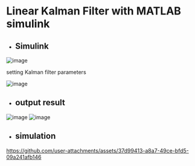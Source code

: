 # Linear Kalman Filter with MATLAB simulink



- ## Simulink

![image](https://github.com/user-attachments/assets/080a3464-911a-4006-bd75-a5182d0da08a)

setting Kalman filter parameters

![image](https://github.com/user-attachments/assets/f559f1dd-a334-43ed-b0be-0c970e1b5c61)


- ## output result

![image](https://github.com/user-attachments/assets/93ed711b-8dcc-4e35-8155-3ed0ad4b6c7c)
![image](https://github.com/user-attachments/assets/ac3517d7-cde1-41c1-b8ba-6f15c00e945b)


- ## simulation

https://github.com/user-attachments/assets/37d99413-a8a7-49ce-bfd5-09a241afb146

